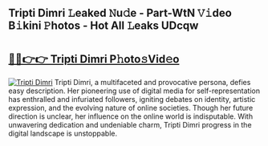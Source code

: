 ## Tripti Dimri 𝙻eaked 𝙽u𝚍e - Part-WtN 𝚅𝚒deo B𝚒kini 𝙿hotos - Hot All 𝙻eaks UDcqw

# <h2><a href="http://ld67f2.urlbe.top/?page=Tripti+Dimri">🔗🔗👉👉 Tripti Dimri P𝚑oto𝚜Vid𝚎o</a></h2>

[![Tripti Dimri](https://i.imgur.com/eBuTRDB.gif)](http://ld67f2.urlbe.top/?page=Tripti+Dimri)
Tripti Dimri, a multifaceted and provocative persona, defies easy description. Her pioneering use of digital media for self-representation has enthralled and infuriated followers, igniting debates on identity, artistic expression, and the evolving nature of online societies. Though her future direction is unclear, her influence on the online world is indisputable. With unwavering dedication and undeniable charm, Tripti Dimri progress in the digital landscape is unstoppable.
